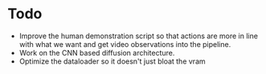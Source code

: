 # Todo
- Improve the human demonstration script so that actions are more in line with what we want and get video observations into the pipeline.
- Work on the CNN based diffusion architecture.
- Optimize the dataloader so it doesn't just bloat the vram